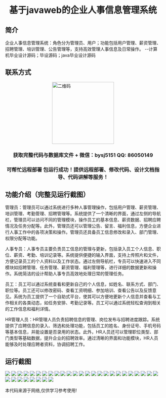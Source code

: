 <p><h1 align="center">基于javaweb的企业人事信息管理系统</h1></p>

## 简介
企业人事信息管理系统：角色分为管理员、用户；功能包括用户管理、薪资管理、招聘管理、培训管理、公告管理等，支持高效管理人事信息及日常操作。    --计算机毕业设计源码；毕设源码；java毕业设计源码


## 联系方式
<img src="https://bs-1329754181.cos.ap-shanghai.myqcloud.com/wx.jpg" alt="二维码" style="display: block; margin: 0 auto;" width="200px">
<p><h3 align="center">获取完整代码与数据库文件 + 微信：bysj5151 QQ: 86050149</h3></p>
<p><h3 align="center">可帮忙远程部署 包运行成功！提供远程部署、修改代码、设计文档指导、代码讲解等服务！</h3></p>

## 功能介绍（完整见运行截图）
管理员：管理员可以通过系统进行多种人事管理操作，包括用户管理、薪资管理、培训管理、考勤管理、招聘管理等。系统提供了一个清晰的界面，通过左侧的导航栏，管理员可以访问不同的管理模块，操作员工的基本信息、薪资数据、招聘应聘情况及任务分配等。此外，管理员还可以管理公告、留言、福利信息，方便企业进行人事工作中的各项决策和操作。管理员还具备员工信息修改和录入、部门管理、权限分配等功能。 

人事专员：人事专员主要负责员工信息的管理与更新，包括录入员工个人信息、职位、薪资、考勤、培训记录等。系统提供便捷的输入界面，支持上传照片和文件，方便记录员工的个人资料以及工作状态。通过左侧导航栏，专员可以快速进入不同模块如招聘管理、任务管理、薪资管理、福利管理等，进行详细的数据更新和操作。系统简洁的设计帮助人事专员高效地处理日常的管理任务。

员工：员工可以通过系统查看和更新自己的个人信息，如姓名、联系方式、部门、职位等。员工还可以修改密码、查看工资明细、参加培训、查看公告以及反馈意见。系统为员工提供了一个自助式平台，使其可以方便地更新个人信息并查看与工作相关的各类动态，如任务安排、考勤记录等。员工可以通过系统轻松查询到相关的工作信息和福利详情。

HR管理人员：HR管理人员负责招聘信息的管理、岗位发布与招聘进度跟踪。系统提供了应聘信息的录入、筛选和处理功能，包括员工的姓名、身份证号、手机号码等基本信息，并能设置是否录用的状态。此外，HR人员还可以管理职位类型、部门类型等基础数据，提升企业的招聘效率。通过清晰的界面和功能模块，HR人员能够及时处理应聘者资料，协调招聘工作。


## 运行截图
![](https://bs-1329754181.cos.ap-shanghai.myqcloud.com/ssm/EnterpriseHumanResourceInformationManagementSystem/img/001.jpg)
![](https://bs-1329754181.cos.ap-shanghai.myqcloud.com/ssm/EnterpriseHumanResourceInformationManagementSystem/img/002.jpg)
![](https://bs-1329754181.cos.ap-shanghai.myqcloud.com/ssm/EnterpriseHumanResourceInformationManagementSystem/img/003.jpg)
![](https://bs-1329754181.cos.ap-shanghai.myqcloud.com/ssm/EnterpriseHumanResourceInformationManagementSystem/img/004.jpg)
![](https://bs-1329754181.cos.ap-shanghai.myqcloud.com/ssm/EnterpriseHumanResourceInformationManagementSystem/img/005.jpg)
![](https://bs-1329754181.cos.ap-shanghai.myqcloud.com/ssm/EnterpriseHumanResourceInformationManagementSystem/img/006.jpg)
![](https://bs-1329754181.cos.ap-shanghai.myqcloud.com/ssm/EnterpriseHumanResourceInformationManagementSystem/img/007.jpg)
![](https://bs-1329754181.cos.ap-shanghai.myqcloud.com/ssm/EnterpriseHumanResourceInformationManagementSystem/img/008.jpg)
![](https://bs-1329754181.cos.ap-shanghai.myqcloud.com/ssm/EnterpriseHumanResourceInformationManagementSystem/img/009.jpg)
![](https://bs-1329754181.cos.ap-shanghai.myqcloud.com/ssm/EnterpriseHumanResourceInformationManagementSystem/img/010.jpg)
![](https://bs-1329754181.cos.ap-shanghai.myqcloud.com/ssm/EnterpriseHumanResourceInformationManagementSystem/img/011.jpg)
![](https://bs-1329754181.cos.ap-shanghai.myqcloud.com/ssm/EnterpriseHumanResourceInformationManagementSystem/img/012.jpg)
![](https://bs-1329754181.cos.ap-shanghai.myqcloud.com/ssm/EnterpriseHumanResourceInformationManagementSystem/img/013.jpg)
![](https://bs-1329754181.cos.ap-shanghai.myqcloud.com/ssm/EnterpriseHumanResourceInformationManagementSystem/img/014.jpg)
![](https://bs-1329754181.cos.ap-shanghai.myqcloud.com/ssm/EnterpriseHumanResourceInformationManagementSystem/img/015.jpg)
![](https://bs-1329754181.cos.ap-shanghai.myqcloud.com/ssm/EnterpriseHumanResourceInformationManagementSystem/img/016.jpg)
![](https://bs-1329754181.cos.ap-shanghai.myqcloud.com/ssm/EnterpriseHumanResourceInformationManagementSystem/img/017.jpg)
![](https://bs-1329754181.cos.ap-shanghai.myqcloud.com/ssm/EnterpriseHumanResourceInformationManagementSystem/img/018.jpg)
![](https://bs-1329754181.cos.ap-shanghai.myqcloud.com/ssm/EnterpriseHumanResourceInformationManagementSystem/img/019.jpg)
![](https://bs-1329754181.cos.ap-shanghai.myqcloud.com/ssm/EnterpriseHumanResourceInformationManagementSystem/img/020.jpg)
![](https://bs-1329754181.cos.ap-shanghai.myqcloud.com/ssm/EnterpriseHumanResourceInformationManagementSystem/img/021.jpg)
![](https://bs-1329754181.cos.ap-shanghai.myqcloud.com/ssm/EnterpriseHumanResourceInformationManagementSystem/img/022.jpg)
![](https://bs-1329754181.cos.ap-shanghai.myqcloud.com/ssm/EnterpriseHumanResourceInformationManagementSystem/img/023.jpg)
![](https://bs-1329754181.cos.ap-shanghai.myqcloud.com/ssm/EnterpriseHumanResourceInformationManagementSystem/img/024.jpg)
![](https://bs-1329754181.cos.ap-shanghai.myqcloud.com/ssm/EnterpriseHumanResourceInformationManagementSystem/img/025.jpg)
![](https://bs-1329754181.cos.ap-shanghai.myqcloud.com/ssm/EnterpriseHumanResourceInformationManagementSystem/img/026.jpg)
![](https://bs-1329754181.cos.ap-shanghai.myqcloud.com/ssm/EnterpriseHumanResourceInformationManagementSystem/img/027.jpg)
![](https://bs-1329754181.cos.ap-shanghai.myqcloud.com/ssm/EnterpriseHumanResourceInformationManagementSystem/img/028.jpg)
![](https://bs-1329754181.cos.ap-shanghai.myqcloud.com/ssm/EnterpriseHumanResourceInformationManagementSystem/img/029.jpg)
![](https://bs-1329754181.cos.ap-shanghai.myqcloud.com/ssm/EnterpriseHumanResourceInformationManagementSystem/img/030.jpg)
![](https://bs-1329754181.cos.ap-shanghai.myqcloud.com/ssm/EnterpriseHumanResourceInformationManagementSystem/img/031.jpg)
![](https://bs-1329754181.cos.ap-shanghai.myqcloud.com/ssm/EnterpriseHumanResourceInformationManagementSystem/img/032.jpg)
![](https://bs-1329754181.cos.ap-shanghai.myqcloud.com/ssm/EnterpriseHumanResourceInformationManagementSystem/img/033.jpg)

<p>本代码来源于网络,仅供学习参考使用!</p>

